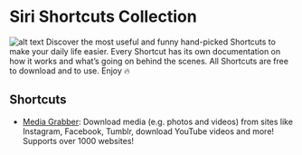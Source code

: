 # Siri Shortcuts Collection
![alt text](https://raw.githubusercontent.com/PowitOfficial/sirishortcuts/master/header.jpg)
Discover the most useful and funny hand-picked Shortcuts to make your daily life easier. 
Every Shortcut has its own documentation on how it works and what’s going on behind the scenes. 
All Shortcuts are free to download and to use. Enjoy 🔥

## Shortcuts
*   [Media Grabber](https://github.com/PowitOfficial/sirishortcuts/master): Download media (e.g. photos and videos) from sites like Instagram, Facebook, Tumblr, download YouTube videos and more! Supports over 1000 websites!

